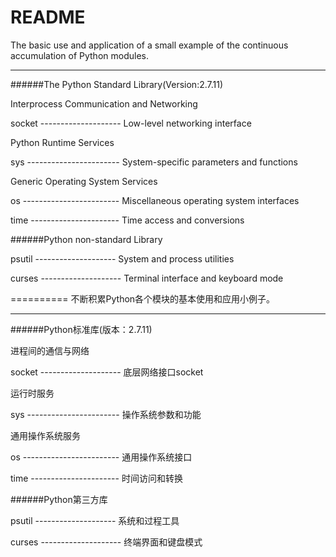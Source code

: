 README
==========
The basic use and application of a small example of the continuous accumulation of Python modules.
**********
######The Python Standard Library(Version:2.7.11)

Interprocess Communication and Networking

socket -------------------- Low-level networking interface


Python Runtime Services

sys ----------------------- System-specific parameters and functions


Generic Operating System Services

os ------------------------ Miscellaneous operating system interfaces

time ---------------------- Time access and conversions

######Python non-standard Library

psutil -------------------- System and process utilities

curses -------------------- Terminal interface and keyboard mode


==========
不断积累Python各个模块的基本使用和应用小例子。
**********
######Python标准库(版本：2.7.11)

进程间的通信与网络

socket -------------------- 底层网络接口socket

运行时服务

sys ----------------------- 操作系统参数和功能

通用操作系统服务

os ------------------------ 通用操作系统接口

time ---------------------- 时间访问和转换

######Python第三方库

psutil -------------------- 系统和过程工具

curses -------------------- 终端界面和键盘模式



